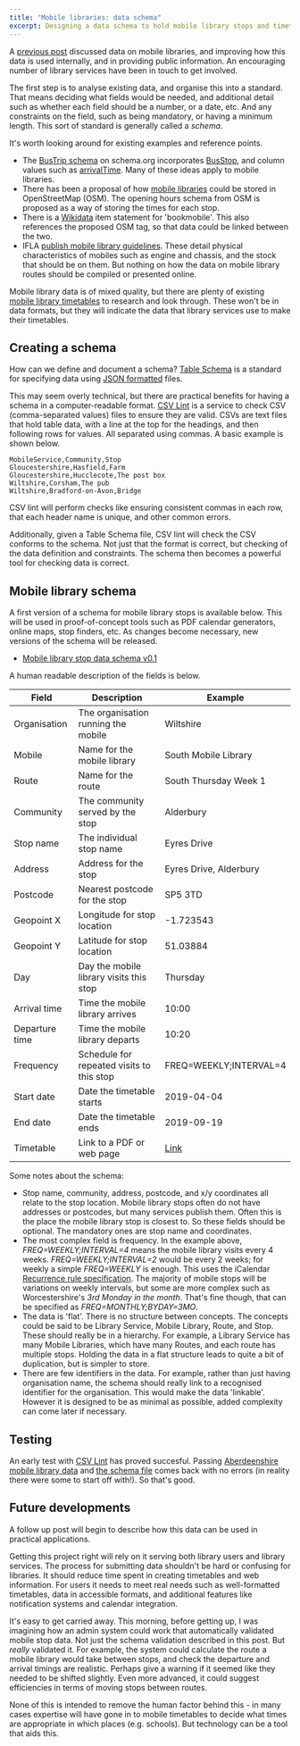 ```yaml
---
title: "Mobile libraries: data schema"
excerpt: Designing a data schema to hold mobile library stops and timetables
---
```


A [previous post](/mobile-library-data-project) discussed data on mobile libraries, and improving how this data is used internally, and in providing public information. An encouraging number of library services have been in touch to get involved.

The first step is to analyse existing data, and organise this into a standard. That means deciding what fields would be needed, and additional detail such as whether each field should be a number, or a date, etc. And any constraints on the field, such as being mandatory, or having a minimum length. This sort of standard is generally called a *schema*.

It's worth looking around for existing examples and reference points.

- The [BusTrip schema](https://schema.org/BusTrip) on schema.org incorporates [BusStop](https://schema.org/BusStop), and column values such as [arrivalTime](https://schema.org/arrivalTime). Many of these ideas apply to mobile libraries.
- There has been a proposal of how [mobile libraries](https://wiki.openstreetmap.org/wiki/Tag:amenity%3Dmobile_library) could be stored in OpenStreetMap (OSM). The opening hours schema from OSM is proposed as a way of storing the times for each stop.
- There is a [Wikidata](https://www.wikidata.org/wiki/Q720920) item statement for 'bookmobile'. This also references the proposed OSM tag, so that data could be linked between the two.
- IFLA [publish mobile library guidelines](https://www.ifla.org/files/assets/hq/publications/professional-report/123.pdf). These detail physical characteristics of mobiles such as engine and chassis, and the stock that should be on them. But nothing on how the data on mobile library routes should be compiled or presented online.

Mobile library data is of mixed quality, but there are plenty of existing [mobile library timetables](https://github.com/LibrariesHacked/mobiles-librarydata/blob/master/data/authorities.csv) to research and look through. These won't be in data formats, but they will indicate the data that library services use to make their timetables.

## Creating a schema

How can we define and document a schema? [Table Schema](https://frictionlessdata.io/specs/table-schema/) is a standard for specifying data using [JSON formatted](https://en.wikipedia.org/wiki/JSON) files.

This may seem overly technical, but there are practical benefits for having a schema in a computer-readable format. [CSV Lint](https://csvlint.io/) is a service to check CSV (comma-separated values) files to ensure they are valid. CSVs are text files that hold table data, with a line at the top for the headings, and then following rows for values. All separated using commas. A basic example is shown below.

```
MobileService,Community,Stop
Gloucestershire,Hasfield,Farm
Gloucestershire,Hucclecote,The post box
Wiltshire,Corsham,The pub
Wiltshire,Bradford-on-Avon,Bridge
```

CSV lint will perform checks like ensuring consistent commas in each row, that each header name is unique, and other common errors. 

Additionally, given a Table Schema file, CSV lint will check the CSV conforms to the schema. Not just that the format is correct, but checking of the data definition and constraints. The schema then becomes a powerful tool for checking data is correct.

## Mobile library schema

A first version of a schema for mobile library stops is available below. This will be used in proof-of-concept tools such as PDF calendar generators, online maps, stop finders, etc. As changes become necessary, new versions of the schema will be released.

* [Mobile library stop data schema v0.1](https://github.com/LibrariesHacked/mobiles-librarydata/blob/master/schema/mobile-library-stops.v0.1.json)

A human readable description of the fields is below.

| Field | Description | Example |
| ----- | ----------- | ------- |
| Organisation | The organisation running the mobile | Wiltshire |
| Mobile | Name for the mobile library | South Mobile Library |
| Route | Name for the route | South Thursday Week 1 |
| Community | The community served by the stop | Alderbury |
| Stop name | The individual stop name | Eyres Drive |
| Address | Address for the stop | Eyres Drive, Alderbury |
| Postcode | Nearest postcode for the stop | SP5 3TD |
| Geopoint X | Longitude for stop location | -1.723543 |
| Geopoint Y | Latitude for stop location | 51.03884 |
| Day | Day the mobile library visits this stop | Thursday |
| Arrival time | Time the mobile library arrives | 10:00 |
| Departure time | Time the mobile library departs | 10:20 |
| Frequency | Schedule for repeated visits to this stop | FREQ=WEEKLY;INTERVAL=4 |
| Start date | Date the timetable starts | 2019-04-04 |
| End date | Date the timetable ends | 2019-09-19 |
| Timetable | Link to a PDF or web page | [Link](https://services.wiltshire.gov.uk/MobileLibrary/Library/Stop/209) |

Some notes about the schema:

* Stop name, community, address, postcode, and x/y coordinates all relate to the stop location. Mobile library stops often do not have addresses or postcodes, but many services publish them. Often this is the place the mobile library stop is closest to. So these fields should be optional. The mandatory ones are stop name and coordinates.
* The most complex field is frequency. In the example above, *FREQ=WEEKLY;INTERVAL=4* means the mobile library visits every 4 weeks. *FREQ=WEEKLY;INTERVAL=2* would be every 2 weeks; for weekly a simple *FREQ=WEEKLY* is enough. This uses the iCalendar [Recurrence rule specification](https://icalendar.org/iCalendar-RFC-5545/3-8-5-3-recurrence-rule.html). The majority of mobile stops will be variations on weekly intervals, but some are more complex such as Worcestershire's *3rd Monday in the month*. That's fine though, that can be specified as *FREQ=MONTHLY;BYDAY=3MO*.
* The data is 'flat'. There is no structure between concepts. The concepts could be said to be Library Service, Mobile Library, Route, and Stop. These should really be in a hierarchy. For example, a Library Service has many Mobile Libraries, which have many Routes, and each route has multiple stops. Holding the data in a flat structure leads to quite a bit of duplication, but is simpler to store.
* There are few identifiers in the data. For example, rather than just having organisation name, the schema should really link to a recognised identifier for the organisation. This would make the data  'linkable'. However it is designed to be as minimal as possible, added complexity can come later if necessary.

## Testing

An early test with [CSV Lint](https://csvlint.io/) has proved succesful. Passing [Aberdeenshire mobile library data](https://github.com/LibrariesHacked/mobiles-librarydata/blob/master/data/aberdeenshire.csv) and [the schema file](https://github.com/LibrariesHacked/mobiles-librarydata/blob/master/schema/mobile-library-stops.v0.1.json) comes back with no errors (in reality there were some to start off with!). So that's good.

## Future developments

A follow up post will begin to describe how this data can be used in practical applications.

Getting this project right will rely on it serving both library users and library services. The process for submitting data shouldn't be hard or confusing for libraries. It should reduce time spent in creating timetables and web information. For users it needs to meet real needs such as well-formatted timetables, data in accessible formats, and additional features like notification systems and calendar integration.

It's easy to get carried away. This morning, before getting up, I was imagining how an admin system could work that automatically validated mobile stop data. Not just the schema validation described in this post. But *really* validated it. For example, the system could calculate the route a mobile library would take between stops, and check the departure and arrival timings are realistic. Perhaps give a warning if it seemed like they needed to be shifted slightly. Even more advanced, it could suggest efficiencies in terms of moving stops between routes.

None of this is intended to remove the human factor behind this - in many cases expertise will have gone in to mobile timetables to decide what times are appropriate in which places (e.g. schools). But technology can be a tool that aids this.
